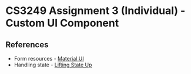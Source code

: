 # CS3249 Assignment 3 (Individual) - Custom UI Component

## References
- Form resources - [Material UI](https://material-ui.com/components/text-fields/)
- Handling state - [Lifting State Up](https://reactjs.org/docs/lifting-state-up.html)